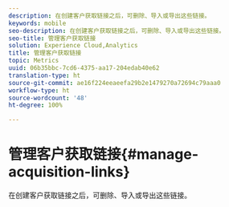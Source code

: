 ```yaml
---
description: 在创建客户获取链接之后，可删除、导入或导出这些链接。
keywords: mobile
seo-description: 在创建客户获取链接之后，可删除、导入或导出这些链接。
seo-title: 管理客户获取链接
solution: Experience Cloud,Analytics
title: 管理客户获取链接
topic: Metrics
uuid: 06b35bbc-7cd6-4375-aa17-204edab40e62
translation-type: ht
source-git-commit: ae16f224eeaeefa29b2e1479270a72694c79aaa0
workflow-type: ht
source-wordcount: '48'
ht-degree: 100%

---
```



# 管理客户获取链接{#manage-acquisition-links}

在创建客户获取链接之后，可删除、导入或导出这些链接。

